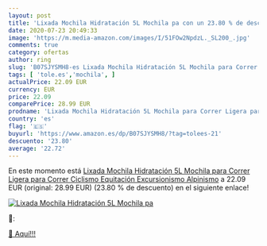 ```yaml
---
layout: post
title: 'Lixada Mochila Hidratación 5L Mochila pa con un 23.80 % de descuento'
date: 2020-07-23 20:49:33
image: 'https://m.media-amazon.com/images/I/51FOw2NpdzL._SL200_.jpg'
comments: true
category: ofertas
author: ring
slug: 'B07SJYSMH8-es Lixada Mochila Hidratación 5L Mochila para Correr Ligera...'
tags: [ 'tole.es','mochila', ]
actualPrice: 22.09 EUR
currency: EUR
price: 22.09
comparePrice: 28.99 EUR
prodname: 'Lixada Mochila Hidratación 5L Mochila para Correr Ligera para Correr Ciclismo Equitación Excursionismo Alpinismo'
country: 'es'
flag: '🇪🇸'
buyurl: 'https://www.amazon.es/dp/B07SJYSMH8/?tag=tolees-21'
descuento: '23.80'
average: '22.72'
---
```


En este momento está [Lixada Mochila Hidratación 5L Mochila para Correr Ligera para Correr Ciclismo Equitación Excursionismo Alpinismo](https://www.amazon.es/dp/B07SJYSMH8/?tag=tolees-21) a 22.09 EUR (original: 28.99 EUR) (23.80 %  de descuento) en el siguiente enlace!

[![Lixada Mochila Hidratación 5L Mochila pa](https://m.media-amazon.com/images/I/51FOw2NpdzL._SL200_.jpg)](https://www.amazon.es/dp/B07SJYSMH8/?tag=tolees-21)

🔎:


[🛒 Aquí!!!](https://www.amazon.es/dp/B07SJYSMH8/?tag=tolees-21)
